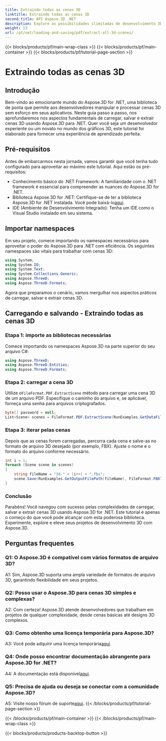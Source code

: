 ```yaml
---
title: Extraindo todas as cenas 3D
linktitle: Extraindo todas as cenas 3D
second_title: API Aspose.3D .NET
description: Explore as possibilidades ilimitadas de desenvolvimento 3D com Aspose.3D for .NET. Carregue, salve e extraia cenas sem esforço.
weight: 13
url: /pt/net/loading-and-saving/pdf/extract-all-3d-scenes/
---
```


{{< blocks/products/pf/main-wrap-class >}}
{{< blocks/products/pf/main-container >}}
{{< blocks/products/pf/tutorial-page-section >}}

# Extraindo todas as cenas 3D

## Introdução

Bem-vindo ao emocionante mundo do Aspose.3D for .NET, uma biblioteca de ponta que permite aos desenvolvedores manipular e processar cenas 3D sem esforço em seus aplicativos. Neste guia passo a passo, nos aprofundaremos nos aspectos fundamentais de carregar, salvar e extrair cenas 3D usando Aspose.3D para .NET. Quer você seja um desenvolvedor experiente ou um novato no mundo dos gráficos 3D, este tutorial foi elaborado para fornecer uma experiência de aprendizado perfeita.

## Pré-requisitos

Antes de embarcarmos nesta jornada, vamos garantir que você tenha tudo configurado para aproveitar ao máximo este tutorial. Aqui estão os pré-requisitos:

- Conhecimento básico do .NET Framework: A familiaridade com o .NET framework é essencial para compreender as nuances do Aspose.3D for .NET.
-  Biblioteca Aspose.3D for .NET: Certifique-se de ter a biblioteca Aspose.3D for .NET instalada. Você pode baixá-lo[aqui](https://releases.aspose.com/3d/net/).
- IDE (Ambiente de Desenvolvimento Integrado): Tenha um IDE como o Visual Studio instalado em seu sistema.

## Importar namespaces

Em seu projeto, comece importando os namespaces necessários para aproveitar o poder do Aspose.3D para .NET com eficiência. Os seguintes namespaces são vitais para trabalhar com cenas 3D:

```csharp
using System;
using System.IO;
using System.Text;
using System.Collections.Generic;
using Aspose.ThreeD;
using Aspose.ThreeD.Formats;
```

Agora que preparamos o cenário, vamos mergulhar nos aspectos práticos de carregar, salvar e extrair cenas 3D.

## Carregando e salvando - Extraindo todas as cenas 3D

### Etapa 1: importe as bibliotecas necessárias

Comece importando os namespaces Aspose.3D na parte superior do seu arquivo C#:

```csharp
using Aspose.ThreeD;
using Aspose.ThreeD.Entities;
using Aspose.ThreeD.Formats;
```

### Etapa 2: carregar a cena 3D

 Utilize o`FileFormat.PDF.ExtractScene` método para carregar uma cena 3D de um arquivo PDF. Especifique o caminho do arquivo e, se aplicável, forneça uma senha para arquivos criptografados.

```csharp
byte[] password = null;
List<Scene> scenes = FileFormat.PDF.ExtractScene(RunExamples.GetDataFilePath("House_Design.pdf"), password);
```

### Etapa 3: iterar pelas cenas

Depois que as cenas forem carregadas, percorra cada cena e salve-as no formato de arquivo 3D desejado (por exemplo, FBX). Ajuste o nome e o formato do arquivo conforme necessário.

```csharp
int i = 1;
foreach (Scene scene in scenes)
{
    string fileName = "3d-" + (i++) + ".fbx";
    scene.Save(RunExamples.GetOutputFilePath(fileName), FileFormat.FBX7400ASCII);
}
```

### Conclusão

Parabéns! Você navegou com sucesso pelas complexidades de carregar, salvar e extrair cenas 3D usando Aspose.3D for .NET. Este tutorial é apenas o começo do que você pode alcançar com esta poderosa biblioteca. Experimente, explore e eleve seus projetos de desenvolvimento 3D com Aspose.3D.

## Perguntas frequentes

### Q1: O Aspose.3D é compatível com vários formatos de arquivo 3D?

A1: Sim, Aspose.3D suporta uma ampla variedade de formatos de arquivo 3D, garantindo flexibilidade em seus projetos.

### Q2: Posso usar o Aspose.3D para cenas 3D simples e complexas?

A2: Com certeza! Aspose.3D atende desenvolvedores que trabalham em projetos de qualquer complexidade, desde cenas básicas até designs 3D complexos.

### Q3: Como obtenho uma licença temporária para Aspose.3D?

 A3: Você pode adquirir uma licença temporária[aqui](https://purchase.aspose.com/temporary-license/).

### Q4: Onde posso encontrar documentação abrangente para Aspose.3D for .NET?

 A4: A documentação está disponível[aqui](https://reference.aspose.com/3d/net/).

### Q5: Precisa de ajuda ou deseja se conectar com a comunidade Aspose.3D?

 A5: Visite nosso fórum de suporte[aqui](https://forum.aspose.com/c/3d/18).
{{< /blocks/products/pf/tutorial-page-section >}}

{{< /blocks/products/pf/main-container >}}
{{< /blocks/products/pf/main-wrap-class >}}

{{< blocks/products/products-backtop-button >}}
